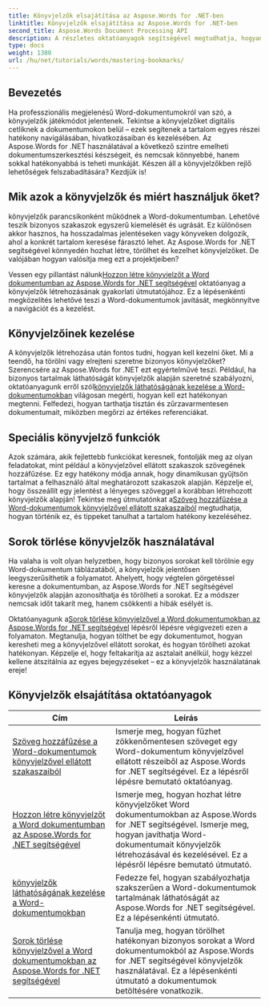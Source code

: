 ```yaml
---
title: Könyvjelzők elsajátítása az Aspose.Words for .NET-ben
linktitle: Könyvjelzők elsajátítása az Aspose.Words for .NET-ben
second_title: Aspose.Words Document Processing API
description: A részletes oktatóanyagok segítségével megtudhatja, hogyan sajátíthat el könyvjelzőket Word dokumentumokban az Aspose.Words for .NET segítségével. Fejlessze dokumentumkezelési készségeit.
type: docs
weight: 1380
url: /hu/net/tutorials/words/mastering-bookmarks/
---
```

## Bevezetés

Ha professzionális megjelenésű Word-dokumentumokról van szó, a könyvjelzők játékmódot jelentenek. Tekintse a könyvjelzőket digitális cetliknek a dokumentumokon belül – ezek segítenek a tartalom egyes részei hatékony navigálásában, hivatkozásaiban és kezelésében. Az Aspose.Words for .NET használatával a következő szintre emelheti dokumentumszerkesztési készségeit, és nemcsak könnyebbé, hanem sokkal hatékonyabbá is teheti munkáját. Készen áll a könyvjelzőkben rejlő lehetőségek felszabadítására? Kezdjük is!

## Mik azok a könyvjelzők és miért használjuk őket?

könyvjelzők parancsikonként működnek a Word-dokumentumban. Lehetővé teszik bizonyos szakaszok egyszerű kiemelését és ugrását. Ez különösen akkor hasznos, ha hosszadalmas jelentéseken vagy könyveken dolgozik, ahol a konkrét tartalom keresése fárasztó lehet. Az Aspose.Words for .NET segítségével könnyedén hozhat létre, törölhet és kezelhet könyvjelzőket. De valójában hogyan valósítja meg ezt a projektjeiben?

 Vessen egy pillantást nálunk[Hozzon létre könyvjelzőt a Word dokumentumban az Aspose.Words for .NET segítségével](./create-bookmark-in-word-document/) oktatóanyag a könyvjelzők létrehozásának gyakorlati útmutatójához. Ez a lépésenkénti megközelítés lehetővé teszi a Word-dokumentumok javítását, megkönnyítve a navigációt és a kezelést.

## Könyvjelzőinek kezelése

 A könyvjelzők létrehozása után fontos tudni, hogyan kell kezelni őket. Mi a teendő, ha törölni vagy elrejteni szeretne bizonyos könyvjelzőket? Szerencsére az Aspose.Words for .NET ezt egyértelművé teszi. Például, ha bizonyos tartalmak láthatóságát könyvjelzők alapján szeretné szabályozni, oktatóanyagunk erről szól[könyvjelzők láthatóságának kezelése a Word-dokumentumokban](./manage-bookmark-visibility-word-document/) világosan megérti, hogyan kell ezt hatékonyan megtenni. Felfedezi, hogyan tarthatja tisztán és zűrzavarmentesen dokumentumait, miközben megőrzi az értékes referenciákat.

## Speciális könyvjelző funkciók

 Azok számára, akik fejlettebb funkciókat keresnek, fontolják meg az olyan feladatokat, mint például a könyvjelzővel ellátott szakaszok szövegének hozzáfűzése. Ez egy hatékony módja annak, hogy dinamikusan gyűjtsön tartalmat a felhasználó által meghatározott szakaszok alapján. Képzelje el, hogy összeállít egy jelentést a lényeges szöveggel a korábban létrehozott könyvjelzők alapján! Tekintse meg útmutatónkat a[Szöveg hozzáfűzése a Word-dokumentumok könyvjelzővel ellátott szakaszaiból](./append-text-from-bookmarked-sections/) megtudhatja, hogyan történik ez, és tippeket tanulhat a tartalom hatékony kezeléséhez.

## Sorok törlése könyvjelzők használatával

Ha valaha is volt olyan helyzetben, hogy bizonyos sorokat kell törölnie egy Word-dokumentum táblázatából, a könyvjelzők jelentősen leegyszerűsíthetik a folyamatot. Ahelyett, hogy végtelen görgetéssel keresne a dokumentumban, az Aspose.Words for .NET segítségével könyvjelzők alapján azonosíthatja és törölheti a sorokat. Ez a módszer nemcsak időt takarít meg, hanem csökkenti a hibák esélyét is. 

 Oktatóanyagunk a[Sorok törlése könyvjelzővel a Word dokumentumokban az Aspose.Words for .NET segítségével](./delete-row-by-bookmark-word-documents/) lépésről lépésre végigvezeti ezen a folyamaton. Megtanulja, hogyan tölthet be egy dokumentumot, hogyan keresheti meg a könyvjelzővel ellátott sorokat, és hogyan törölheti azokat hatékonyan. Képzelje el, hogy feltakarítja az asztalait anélkül, hogy kézzel kellene átszitálnia az egyes bejegyzéseket – ez a könyvjelzők használatának ereje! 


 ## Könyvjelzők elsajátítása oktatóanyagok
| Cím | Leírás |
| --- | --- |
| [Szöveg hozzáfűzése a Word-dokumentumok könyvjelzővel ellátott szakaszaiból](./append-text-from-bookmarked-sections/) | Ismerje meg, hogyan fűzhet zökkenőmentesen szöveget egy Word-dokumentum könyvjelzővel ellátott részeiből az Aspose.Words for .NET segítségével. Ez a lépésről lépésre bemutató oktatóanyag. |
| [Hozzon létre könyvjelzőt a Word dokumentumban az Aspose.Words for .NET segítségével](./create-bookmark-in-word-document/) | Ismerje meg, hogyan hozhat létre könyvjelzőket Word dokumentumokban az Aspose.Words for .NET segítségével. Ismerje meg, hogyan javíthatja Word-dokumentumait könyvjelzők létrehozásával és kezelésével. Ez a lépésről lépésre bemutató útmutató. |
| [könyvjelzők láthatóságának kezelése a Word-dokumentumokban](./manage-bookmark-visibility-word-document/) | Fedezze fel, hogyan szabályozhatja szakszerűen a Word-dokumentumok tartalmának láthatóságát az Aspose.Words for .NET segítségével. Ez a lépésenkénti útmutató. |
| [Sorok törlése könyvjelzővel a Word dokumentumokban az Aspose.Words for .NET segítségével](./delete-row-by-bookmark-word-documents/) | Tanulja meg, hogyan törölhet hatékonyan bizonyos sorokat a Word dokumentumokból az Aspose.Words for .NET segítségével könyvjelzők használatával. Ez a lépésenkénti útmutató a dokumentumok betöltésére vonatkozik. |